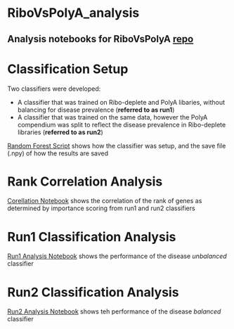 # RiboVsPolyA_analysis
Analysis notebooks for RiboVsPolyA [repo](https://github.com/ioannisa92/RiboVsPolyA)
---

# Classification Setup
Two classifiers were developed:
* A classifier that was trained on Ribo-deplete and PolyA libaries, without balancing for disease prevalence (**referred to as run1**)
* A classifier that was trained on the same data, however the PolyA compendium was split to reflect the disease prevalence in Ribo-deplete libraries (**referred to as run2**)

[Random Forest Script](https://github.com/ioannisa92/RiboVsPolyA_analysis/blob/master/RF.py) shows how the classifier was setup, and the save file (.npy) of how the results are saved

# Rank Correlation Analysis
[Corellation Notebook](https://github.com/ioannisa92/RiboVsPolyA_analysis/blob/master/RankCorrelation.ipynb) shows the correlation of the rank of genes as determined by importance scoring from run1 and run2 classifiers

# Run1 Classification Analysis
[Run1 Analysis Notebook](https://github.com/ioannisa92/RiboVsPolyA_analysis/blob/master/ResultsAnalysis_run1.ipynb) shows the performance of the disease *unbalanced* classifier

# Run2 Classification Analysis
[Run2 Analysis Notebook](https://github.com/ioannisa92/RiboVsPolyA_analysis/blob/master/ResultsAnalysis_run2.ipynb) shows teh performance of the disease *balanced* classifier

